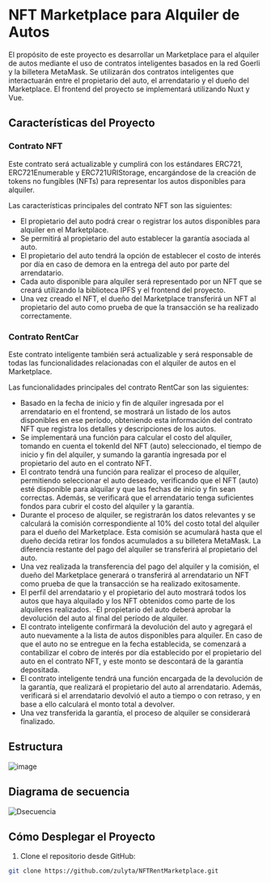 # NFT Marketplace para Alquiler de Autos

El propósito de este proyecto es desarrollar un Marketplace para el alquiler de autos mediante el uso de contratos inteligentes basados en la red Goerli y la billetera MetaMask. Se utilizarán dos contratos inteligentes que interactuarán entre el propietario del auto, el arrendatario y el dueño del Marketplace. El frontend del proyecto se implementará utilizando Nuxt y Vue.

## Características del Proyecto

### Contrato NFT

Este contrato será actualizable y cumplirá con los estándares ERC721, ERC721Enumerable y ERC721URIStorage, encargándose de la creación de tokens no fungibles (NFTs) para representar los autos disponibles para alquiler.

Las características principales del contrato NFT son las siguientes:

- El propietario del auto podrá crear o registrar los autos disponibles para alquiler en el Marketplace.
- Se permitirá al propietario del auto establecer la garantía asociada al auto.
- El propietario del auto tendrá la opción de establecer el costo de interés por día en caso de demora en la entrega del auto por parte del arrendatario.
- Cada auto disponible para alquiler será representado por un NFT que se creará utilizando la biblioteca IPFS y el frontend del proyecto.
- Una vez creado el NFT, el dueño del Marketplace transferirá un NFT al propietario del auto como prueba de que la transacción se ha realizado correctamente.

### Contrato RentCar

Este contrato inteligente también será actualizable y será responsable de todas las funcionalidades relacionadas con el alquiler de autos en el Marketplace.

Las funcionalidades principales del contrato RentCar son las siguientes:

- Basado en la fecha de inicio y fin de alquiler ingresada por el arrendatario en el frontend, se mostrará un listado de los autos disponibles en ese período, obteniendo esta información del contrato NFT que registra los detalles y descripciones de los autos.
- Se implementará una función para calcular el costo del alquiler, tomando en cuenta el tokenId del NFT (auto) seleccionado, el tiempo de inicio y fin del alquiler, y sumando la garantía ingresada por el propietario del auto en el contrato NFT.
- El contrato tendrá una función para realizar el proceso de alquiler, permitiendo seleccionar el auto deseado, verificando que el NFT (auto) esté disponible para alquilar y que las fechas de inicio y fin sean correctas. Además, se verificará que el arrendatario tenga suficientes fondos para cubrir el costo del alquiler y la garantía.
- Durante el proceso de alquiler, se registrarán los datos relevantes y se calculará la comisión correspondiente al 10% del costo total del alquiler para el dueño del Marketplace. Esta comisión se acumulará hasta que el dueño decida retirar los fondos acumulados a su billetera MetaMask. La diferencia restante del pago del alquiler se transferirá al propietario del auto.
- Una vez realizada la transferencia del pago del alquiler y la comisión, el dueño del Marketplace generará o transferirá al arrendatario un NFT como prueba de que la transacción se ha realizado exitosamente.
- El perfil del arrendatario y el propietario del auto mostrará todos los autos que haya alquilado y los NFT obtenidos como parte de los alquileres realizados.
-El propietario del auto deberá aprobar la devolución del auto al final del período de alquiler.
- El contrato inteligente confirmará la devolución del auto y agregará el auto nuevamente a la lista de autos disponibles para alquiler. En caso de que el auto no se entregue en la fecha establecida, se comenzará a contabilizar el cobro de interés por día establecido por el propietario del auto en el contrato NFT, y este monto se descontará de la garantía depositada.
- El contrato inteligente tendrá una función encargada de la devolución de la garantía, que realizará el propietario del auto al arrendatario. Además, verificará si el arrendatario devolvió el auto a tiempo o con retraso, y en base a ello calculará el monto total a devolver.
- Una vez transferida la garantía, el proceso de alquiler se considerará finalizado.
## Estructura
![image](https://github.com/zulyta/NFTRentMarketplace/assets/32932810/ce97cf53-a7e0-4187-8c90-e2cc58f353da)

## Diagrama de secuencia
![Dsecuencia](https://www.plantuml.com/plantuml/png/ZLN1RXCn4BtlLumg8S411DSSKAkWdYXKfU8KgPhOiyN2QozZRqNvfnuGdv0VOxnUf-icJNfB9c_cpRoPvvo6Y1o7pZODgkWPJYxPzuOaQZneid0sH7y26A1__A5WpvZ9QKonZC4Sg42V1jhypRKka7zIx2qg6k5w8ETlkiTeq_J8qIZJeujmSixUHIauWjlfImrPIf0nUlXoVZt2r1IuSMry1df5BYwHQpXBK25B1pC1tdxSqYvWoOGCJBScH4u30OesAoSa26X_3SOIDmKlkLKl9L_wX363x9ZVp44rOO8g9jH2ylgI1rfZOXMq2wYKsVnpRog-7JqNS9t0BR79p6YXhnSy3Q5yvw7Voz4qyxNMBNuZIuBo3XbQKZ_IKkcm64Nf1NnTos_4OmUIPqBldLbR2Yj7BkdJ4syUlFOGjZJQDqyBrHrzbksWBkkfwxvea9IsdwHUP-c-Pv8yk8TRP7Hnyu1PrfTLMQ9LWqMMS8Xv8KMzbPkF3GTgpezqfmoeJ27AxSsTQxA0xyIcDGh7pGFzDY8XLlKEY2WEQmrtKx8cwF6sQkROHLnbSo63HY6kKtUxtt_oPshe9aax4wPMB7nu_shbqeUiTFGHRKLmT5kLcxHfIN3AuChjTrLjxMUQNMvxnDosncO7zdHDExQUkJVD21Oh1vSzLkhN1IzyrZrx9ak2MZxUZmG-7RlHVcxDrcJzgaV_q6DnoLvH6AsfwSxR8JTNv3fo6qSElnmk15Ei0apHi_D03jQYQNxkjKcEeZIPnVne0OM8QqlAQ3nCK_oQA3g9USXgP-yR1CoZtH5B_RH216j2zFdDBmrfscOS-CDHavsa4XDQymUtkdathv46L1YyP31JUkuqlZiYvmMoclQTpqTA3sJbs_tioMoQKwamTBRv3m00)
## Cómo Desplegar el Proyecto

1. Clone el repositorio desde GitHub:

```bash
git clone https://github.com/zulyta/NFTRentMarketplace.git
